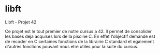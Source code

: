 # libft
Libft - Projet 42

Ce projet est le tout premier de notre cursus a 42. Il permet de consolider les bases deja acquises lors de la piscine C.
En effet l'objectif demande est de recoder en C certaines fonctions de la librairie C standard et egalement d'autres fonctions pouvant nous etre utiles pour la suite du cursus.
